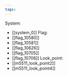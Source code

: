 ```yaml
---
tags:
---
```

System:
- [[system_0]]
Flag:
- [[flag_10580]]
- [[flag_10581]]
- [[flag_10626]]
- [[flag_10705]]
- [[flag_10706]]
Look_point:
- [[m5511_look_point2]]
- [[m5511_look_point4]]

